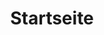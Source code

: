 ---
title: Startseite
custom_title:
  html: PAGES.HOME
meta:
  title: PAGES.HOME_META_TITLE
  keywords: PAGES.HOME_META_KEYWORDS
  description: PAGES.HOME_META_DESCRIPTION
visible: true
routes:
  default: '/startseite'
content:
    items: '@self.modular'
    order:
        by: default
        custom:
            - _search
            - _warning
            - _hits
            - _categories
            - _news
            - _inform
---